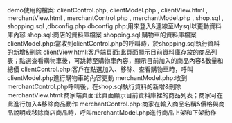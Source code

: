 demo使用的檔案: clientControl.php, clientModel.php , clientView.html , merchantView.html , merchantControl.php , merchantModel.php , shop.sql , shopping.sql ,dbconfig.php dbconfig.php:用來登入&連線至Mysql以更動資料庫內容 shop.sql:商店的資料庫檔案 shopping.sql:購物車的資料庫檔案 clientModel.php:當收到clientControl.php的呼叫時，於shopping.sql執行資料的新增&刪除 clientView.html:客戶端頁面:此頁面顯示目前資料庫存放的商品列表；點選查看購物車後，可跳轉至購物車內容，顯示目前加入的商品內容&數量和總價 clientControl.php:客戶在點選加入、移除、查看購物車時，呼叫clientModel.php進行購物車的內容更動 merchantModel.php:收到merchantControl.php呼叫後，在shop.sql執行資料的新增&刪除 merchantView.html:商家端頁面:此頁面顯示目前資料庫裡的商品列表；商家可在此進行加入&移除商品動作 merchantControl.php:商家在輸入商品名稱&價格與商品說明或移除商店商品時，呼叫merchantModel.php進行商品上架和下架動作
